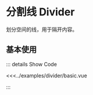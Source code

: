 # 分割线 Divider

划分空间的线，用于隔开内容。

## 基本使用

<divider-basic />

::: details Show Code

<<<../examples/divider/basic.vue

:::